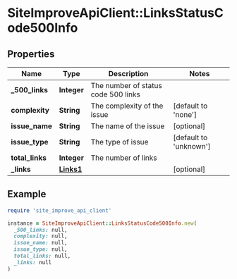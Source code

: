 # SiteImproveApiClient::LinksStatusCode500Info

## Properties

| Name | Type | Description | Notes |
| ---- | ---- | ----------- | ----- |
| **_500_links** | **Integer** | The number of status code 500 links |  |
| **complexity** | **String** | The complexity of the issue | [default to &#39;none&#39;] |
| **issue_name** | **String** | The name of the issue | [optional] |
| **issue_type** | **String** | The type of issue | [default to &#39;unknown&#39;] |
| **total_links** | **Integer** | The number of links |  |
| **_links** | [**Links1**](Links1.md) |  | [optional] |

## Example

```ruby
require 'site_improve_api_client'

instance = SiteImproveApiClient::LinksStatusCode500Info.new(
  _500_links: null,
  complexity: null,
  issue_name: null,
  issue_type: null,
  total_links: null,
  _links: null
)
```

